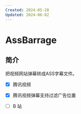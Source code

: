 ```yaml
---
Created: 2024-05-28
Updated: 2024-06-02
---
```


# AssBarrage

## 简介

把视频网站弹幕转成ASS字幕文件。

- [x] 腾讯视频

- [x] 腾讯视频弹幕支持过滤广告位置

- [ ] B 站
